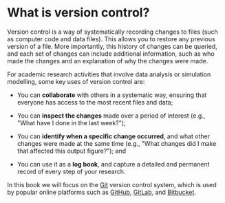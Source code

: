# What is version control?

Version control is a way of systematically recording changes to files (such as computer code and data files).
This allows you to restore any previous version of a file.
More importantly, this history of changes can be queried, and each set of changes can include additional information, such as who made the changes and an explanation of why the changes were made.

For academic research activities that involve data analysis or simulation modelling, some key uses of version control are:

- You can **collaborate** with others in a systematic way, ensuring that everyone has access to the most recent files and data;

- You can **inspect the changes** made over a period of interest (e.g., "What have I done in the last week?");

- You can **identify when a specific change occurred**, and what other changes were made at the same time (e.g., "What changes did I make that affected this output figure?"); and

- You can use it as a **log book**, and capture a detailed and permanent record of every step of your research.

In this book we will focus on the [Git](https://git-scm.com/) version control system, which is used by popular online platforms such as [GitHub](https://github.com/), [GitLab](https://gitlab.com/public), and [Bitbucket](https://bitbucket.org/).
